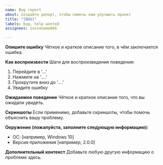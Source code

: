 ```yaml
---
name: Bug report
about: Создайте репорт, чтобы помочь нам улучшить проект
title: "[BUG]"
labels: bug, help wanted
assignees: zxcnoname666

---
```


**Опишите ошибку**
Чёткое и краткое описание того, в чём заключается ошибка.

**Как воспроизвести**
Шаги для воспроизведения поведения:
1. Перейдите в '...'
2. Нажмите на '....'
3. Прокрутите вниз до '....'
4. Увидите ошибку

**Ожидаемое поведение**
Чёткое и краткое описание того, что вы ожидали увидеть.

**Скриншоты**
Если применимо, добавьте скриншоты, чтобы помочь объяснить вашу проблему.

**Окружение (пожалуйста, заполните следующую информацию):**
 - ОС: [например, Windows 10]
 - Версия приложения [например, 2.0.0]

**Дополнительный контекст**
Добавьте любую другую информацию о проблеме здесь.
